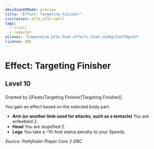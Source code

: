 ```yaml
---
obsidianUIMode: preview
title: "Effect: Targeting Finisher"
cssclasses: pf2e,pf2e-spell
tags:
  - trait/
  - remaster
aliases: "Compendium.pf2e.feat-effects.Item.se36qcZiG3T0ps5U"
license: ORC
---
```

# Effect: Targeting Finisher
## Level 10
### 






Granted by [[Feats/Targeting Finisher|Targeting Finisher]]

You gain an effect based on the selected body part.

*   **Arm (or another limb used for attacks, such as a tentacle)** You are enfeebled 2.
*   **Head** You are stupefied 2.
*   **Legs** You take a –10-foot status penalty to your Speeds.

*Source: Pathfinder Player Core 2*
*ORC*